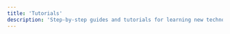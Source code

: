 ```yaml
---
title: 'Tutorials'
description: 'Step-by-step guides and tutorials for learning new technologies and techniques.'
--- 
```

